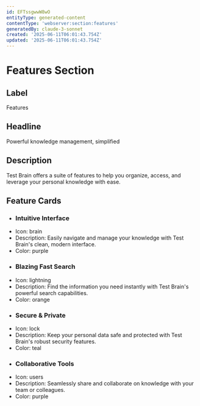 ```yaml
---
id: EFTssgwwW8wO
entityType: generated-content
contentType: 'webserver:section:features'
generatedBy: claude-3-sonnet
created: '2025-06-11T06:01:43.754Z'
updated: '2025-06-11T06:01:43.754Z'
---
```

# Features Section

## Label
Features

## Headline
Powerful knowledge management, simplified

## Description
Test Brain offers a suite of features to help you organize, access, and leverage your personal knowledge with ease.

## Feature Cards

- ### Intuitive Interface
- Icon: brain
- Description: Easily navigate and manage your knowledge with Test Brain's clean, modern interface.
- Color: purple
- ### Blazing Fast Search
- Icon: lightning
- Description: Find the information you need instantly with Test Brain's powerful search capabilities.
- Color: orange
- ### Secure & Private
- Icon: lock
- Description: Keep your personal data safe and protected with Test Brain's robust security features.
- Color: teal
- ### Collaborative Tools
- Icon: users
- Description: Seamlessly share and collaborate on knowledge with your team or colleagues.
- Color: purple

